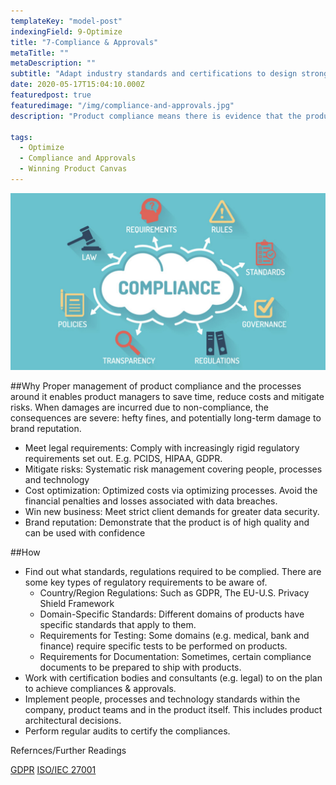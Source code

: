 ```yaml
---
templateKey: "model-post"
indexingField: 9-Optimize
title: "7-Compliance & Approvals"
metaTitle: ""
metaDescription: ""
subtitle: "Adapt industry standards and certifications to design stronger, safer, more reliable products and getting complaince approvals from relevant authorities and industry bodies (e.g: PCIDS, HIPAA, GDPR etc)."
date: 2020-05-17T15:04:10.000Z
featuredpost: true
featuredimage: "/img/compliance-and-approvals.jpg"
description: "Product compliance means there is evidence that the product meets the essential legal requirements. It is important that product managers understand the difference between quality and compliance. Nearly all industries and countries have standards, regulations that related software products must comply with. So, keeping software products compliant is no small effort. Product certification or product qualification (approvals) is the process of certifying that a certain product has passed performance tests and quality assurance tests, and meets qualification criteria stipulated in contracts, regulations, or specifications (sometimes called 'certification schemes' in the product certification industry).Most common software product compliances include ISO 27001, the international standard for an ISMS (information security management system), provides best practice for an ISMS, a systematic approach consisting of people, processes and technology that helps you protect and manage all the organization’s information through risk management.The EU General Data Protection Regulation (GDPR) requires products/operations to adopt appropriate technical and organizational measures – including policies, procedures and processes – to protect the personal data it processes."

tags:
  - Optimize
  - Compliance and Approvals
  - Winning Product Canvas
---
```


![Compliance and Approvals](/img/compliance-and-approvals.jpg)

##Why
Proper management of product compliance and the processes around it enables product managers to save time, reduce costs and mitigate risks. When damages are incurred due to non-compliance, the consequences are severe: hefty fines, and potentially long-term damage to brand reputation.

- Meet legal requirements:  Comply with increasingly rigid regulatory requirements set out. E.g. PCIDS, HIPAA, GDPR.
- Mitigate risks:  Systematic risk management covering people, processes and technology
- Cost optimization: Optimized costs via optimizing processes. Avoid the financial penalties and losses associated with data breaches.
- Win new business: Meet strict client demands for greater data security.
- Brand reputation:  Demonstrate that the product is of high quality and can be used with confidence


##How

- Find out what standards, regulations required to be complied. There are some key types of regulatory requirements to be aware of.
	- Country/Region Regulations: Such as GDPR, The EU-U.S. Privacy Shield Framework
	- Domain-Specific Standards: Different domains of products have specific standards that apply to them.
	- Requirements for Testing: Some domains (e.g. medical, bank and finance) require specific tests to be performed on products.
	- Requirements for Documentation: Sometimes, certain compliance documents to be prepared to ship with products. 
- Work with certification bodies and consultants (e.g. legal) to on the plan to achieve compliances & approvals.
- Implement people, processes and technology standards within the company, product teams and in the product itself. This includes product architectural decisions.
- Perform regular audits to certify the compliances. 


Refernces/Further Readings

[GDPR](https://gdpr-info.eu/)
[ISO/IEC 27001](https://en.wikipedia.org/wiki/ISO/IEC_27001)
